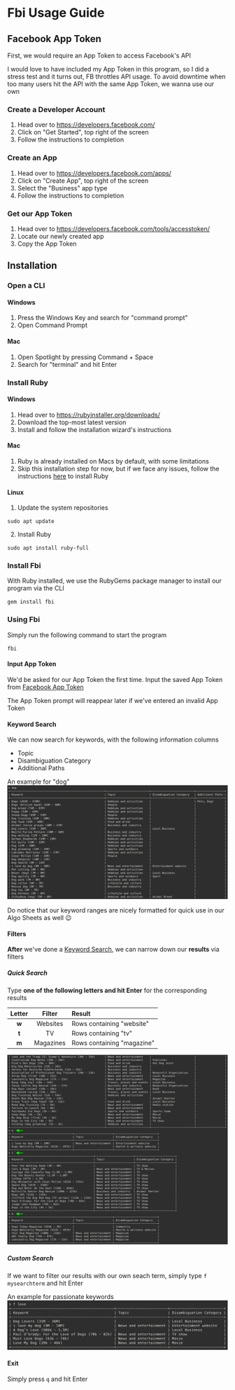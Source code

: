 # Fbi Usage Guide


## Facebook App Token

First, we would require an App Token to access Facebook's API

I would love to have included my App Token in this program, so I did a stress test and it turns out, FB throttles API usage. To avoid downtime when too many users hit the API with the same App Token, we wanna use our own

### Create a Developer Account
1. Head over to https://developers.facebook.com/
2. Click on "Get Started", top right of the screen
3. Follow the instructions to completion


### Create an App
1. Head over to https://developers.facebook.com/apps/
2. Click on "Create App", top right of the screen
3. Select the "Business" app type
4. Follow the instructions to completion

### Get our App Token
1. Head over to https://developers.facebook.com/tools/accesstoken/
2. Locate our newly created app
3. Copy the App Token


## Installation

### Open a CLI

#### Windows
1. Press the Windows Key and search for "command prompt"
2. Open Command Prompt

#### Mac

1. Open Spotlight by pressing Command + Space
2. Search for "terminal" and hit Enter

### Install Ruby

#### Windows

1. Head over to https://rubyinstaller.org/downloads/
2. Download the top-most latest version
3. Install and follow the installation wizard's instructions

#### Mac

1. Ruby is already installed on Macs by default, with some limitations
2. Skip this installation step for now, but if we face any issues, follow the instructions [here](https://mac.install.guide/ruby/3.html) to install Ruby


#### Linux

1. Update the system repositories
```
sudo apt update
```
2. Install Ruby
```
sudo apt install ruby-full
```

### Install Fbi

With Ruby installed, we use the RubyGems package manager to install our program via the CLI
```
gem install fbi
```

### Using Fbi

Simply run the following command to start the program
```
fbi
```

#### Input App Token

We'd be asked for our App Token the first time. Input the saved App Token from [Facebook App Token](#facebook-app-token)

The App Token prompt will reappear later if we've entered an invalid App Token



#### Keyword Search

We can now search for keywords, with the following information columns
* Topic
* Disambiguation Category
* Additional Paths

An example for "dog"
![Image](https://raw.githubusercontent.com/chongivan/guides/master/fbi/images/i1.jpg)

Do notice that our keyword ranges are nicely formatted for quick use in our Algo Sheets as well 😉


#### Filters

**After** we've done a [Keyword Search](#keyword-search), we can narrow down our **results** via filters

##### Quick Search

Type **one of the following letters and hit Enter** for the corresponding results

| Letter    | Filter    | Result                      |
| :-------: |:---------:| :---------------------------|
| **w**     | Websites  | Rows containing "website"   |
| **t**     | TV        | Rows containing "tv"        |
| **m**     | Magazines | Rows containing "magazine"  |

![Image](https://raw.githubusercontent.com/chongivan/guides/master/fbi/images/i2.jpg)

##### Custom Search

If we want to filter our results with our own seach term, simply type `f mysearchterm` and hit Enter

An example for passionate keywords
![Image](https://raw.githubusercontent.com/chongivan/guides/master/fbi/images/i3.jpg)

#### Exit

Simply press `q` and hit Enter

